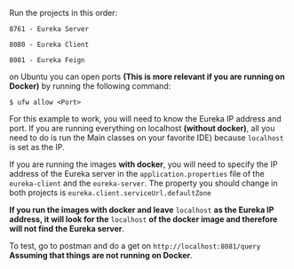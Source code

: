 Run the projects in this order: 

`8761 - Eureka Server`

`8080 - Eureka Client`

`8081 - Eureka Feign`

on Ubuntu you can open ports **(This is more relevant if you are running on Docker)** by running the following command:

`$ ufw allow <Port>`

For this example to work, you will need to know the Eureka IP address and port.
If you are running everything on localhost **(without docker)**, all you need to do is run the Main classes on your favorite IDE) because `localhost` is set as the IP.


If you are running the images **with docker**, you will need to specify the IP address of the Eureka server in the `application.properties` file of the `eureka-client` and the `eureka-server`.
The property you should change in both projects is `eureka.client.serviceUrl.defaultZone`

**If you run the images with docker and leave** `localhost` **as the Eureka IP address, it will look for the** `localhost` **of the docker image and therefore will not find the Eureka server**.

To test, go to postman and do a get on  `http://localhost:8081/query` **Assuming that things are not running on Docker**.
